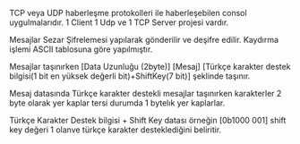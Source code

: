 
TCP veya UDP haberleşme protokolleri ile haberleşebilen consol uygulmalarıdır. 1 Client 1 Udp ve 1 TCP Server projesi vardır.

Mesajlar Sezar Şifrelemesi yapılarak gönderilir ve deşifre edilir. Kaydırma işlemi ASCII tablosuna göre yapılmıştır. 

Mesajlar taşınırken [Data Uzunluğu (2byte)] [Mesaj] [Türkçe karakter destek bilgisi(1 bit en yüksek değerli bit)+ShiftKey(7 bit)] şeklinde taşınır.

Mesaj datasında Türkçe karakter destekli mesajlar taşınırken karakterler 2 byte olarak yer kaplar tersi durumda 1 bytelık yer kaplarlar.

Türkçe Karakter Destek bilgisi + Shift Key datası örneğin [0b1000 001] shift key değeri 1 olanve türkçe karakter desteklediğini beliritir.

